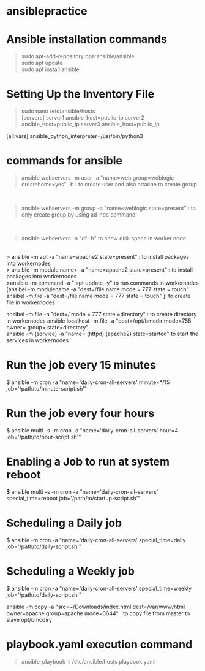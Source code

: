 # ansiblepractice

# Ansible installation commands
> sudo apt-add-repository ppa:ansible/ansible <br>
> sudo apt update <br>
> sudo apt install ansible

# Setting Up the Inventory File
> sudo nano /etc/ansible/hosts <br>
 [servers]
server1 ansible_host=public_ip
server2 ansible_host=public_ip
server3 ansible_host=public_ip

[all:vars]
ansible_python_interpreter=/usr/bin/python3

# commands for ansible
> ansible webservers -m user -a "name=web group=weblogic createhome=yes" -b : to create user and also attache to create group
<br>

> ansible webservers -m group -a "name=weblogic state=present"  : to only create group by using ad-hoc command
<br>

> ansible webservers -a "df -h"  to show disk space in worker node
<br>
> ansible <group> -m apt -a "name=apache2 state=present"  : to install packages into workernodes
<br>
> ansible <group  name> -m module name> -a "name=apache2 state=present"  : to install packages into workernodes
<br>
>ansible <group> -m command -a " apt update -y"  to run commands in workernodes
<br>
[ansibel<grup> -m modulename -a "dest=/file name mode = 777 state = touch"  
ansibel<grup> -m file -a "dest=/file name mode = 777 state = touch"  ]: to create file in workernodes


ansibel<grup> -m file -a "dest=/<directoryname> mode = 777 state =directory"  : to create directory in workernodes
 ansible localhost -m file -a "dest=/opt/bmcdir mode=755 owner=<server name> group=<server name> state=directory"
<br>
ansible <group>  -m <modulename> (service) -a "name=<server name > (httpd) (apache2) state=started"  to start the services in workernodes

#  Run the job every 15 minutes
$ ansible <groupname> -m cron -a "name='daily-cron-all-servers' minute=*/15 
job='/path/to/minute-script.sh'"



# Run the job every four hours
$ ansible multi -s -m cron -a "name='daily-cron-all-servers' hour=4 
job='/path/to/hour-script.sh'"


# Enabling a Job to run at system reboot
$ ansible multi -s -m cron -a "name='daily-cron-all-servers' special_time=reboot 
job='/path/to/startup-script.sh'"


# Scheduling a Daily job
$ ansible <groupname> -m cron -a "name='daily-cron-all-servers' special_time=daily 
job='/path/to/daily-script.sh'"


# Scheduling a Weekly job
$ ansible <groupname> -m cron -a "name='daily-cron-all-servers' special_time=weekly 
job='/path/to/daily-script.sh'"

ansible <testserver> -m copy -a "src=~/Downloads/index.html dest=/var/www/html owner=apache group=apache mode=0644"  : to copy file from master to slave opt/bmcdiry
 


# playbook.yaml execution command
>ansible-playbook -i /etc/ansible/hosts playbook.yaml
